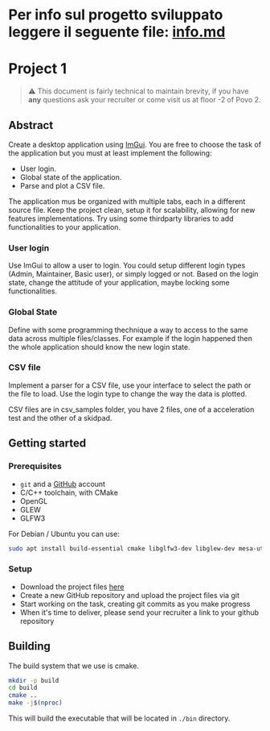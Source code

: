 # Per info sul progetto sviluppato leggere il seguente file: [info.md](info.md)
# Project 1
> ⚠️ This document is fairly technical to maintain brevity, if you have **any** questions ask your recruiter or come visit us at floor -2 of Povo 2.

## Abstract

Create a desktop application using [ImGui](https://github.com/ocornut/imgui). You are free to choose the task of the application but you must at least implement the following:

- User login.
- Global state of the application.
- Parse and plot a CSV file.

The application mus be organized with multiple tabs, each in a different source file.
Keep the project clean, setup it for scalability, allowing for new features implementations.
Try using some thirdparty libraries to add functionalities to your application.

### User login

Use ImGui to allow a user to login. You could setup different login types (Admin, Maintainer, Basic user), or simply logged or not.
Based on the login state, change the attitude of your application, maybe locking some functionalities.

### Global State

Define with some programming thechnique a way to access to the same data across multiple files/classes. For example if the login happened then the whole application should know the new login state.

### CSV file

Implement a parser for a CSV file, use your interface to select the path or the file to load.
Use the login type to change the way the data is plotted.

CSV files are in csv_samples folder, you have 2 files, one of a acceleration test and the other of a skidpad.

## Getting started

### Prerequisites

- `git` and a [GitHub](https://github.com) account
- C/C++ toolchain, with CMake
- OpenGL
- GLEW
- GLFW3

For Debian / Ubuntu you can use:

```bash
sudo apt install build-essential cmake libglfw3-dev libglew-dev mesa-utils
```

### Setup

- Download the project files [here](https://download-directory.github.io/?url=https%3A%2F%2Fgithub.com%2Feagletrt%2Frecruiting-sw%2Ftree%2Fmaster%2Ftelemetry%2Fproject_1)
- Create a new GitHub repository and upload the project files via git
- Start working on the task, creating git commits as you make progress
- When it's time to deliver, please send your recruiter a link to your github repository

## Building

The build system that we use is cmake.

```bash
mkdir -p build
cd build
cmake ..
make -j$(nproc)
```

This will build the executable that will be located in `./bin` directory.
